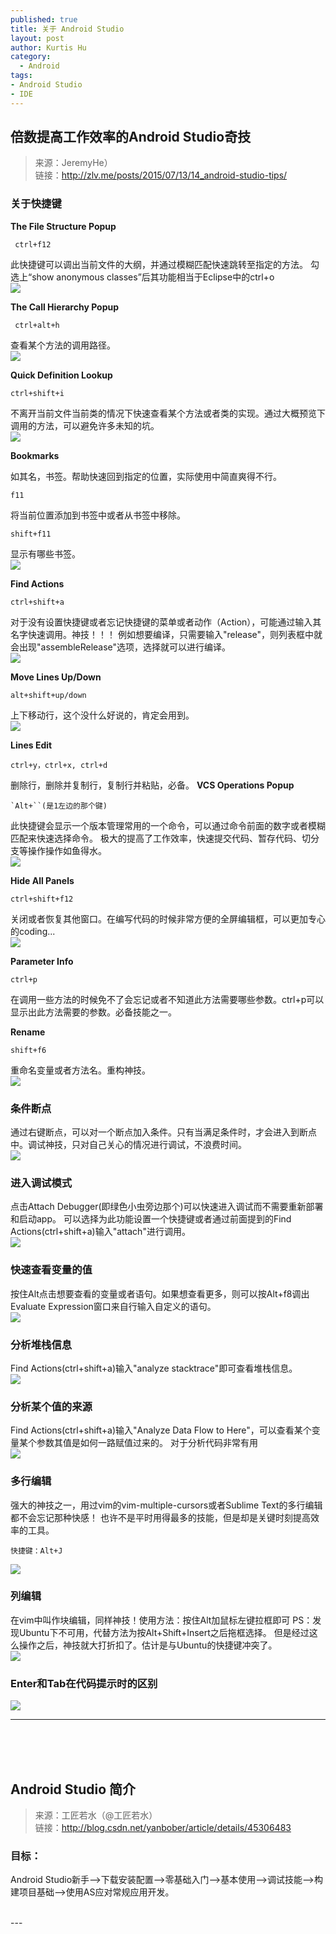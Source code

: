 ```yaml
--- 
published: true
title: 关于 Android Studio
layout: post
author: Kurtis Hu
category: 
  - Android
tags: 
- Android Studio
- IDE
---
```


##  倍数提高工作效率的Android Studio奇技  
> 来源：JeremyHe）<br/>
> 链接：http://zlv.me/posts/2015/07/13/14_android-studio-tips/

###  关于快捷键

 **The File Structure Popup**  
```
 ctrl+f12 
```  
此快捷键可以调出当前文件的大纲，并通过模糊匹配快速跳转至指定的方法。
勾选上“show anonymous classes”后其功能相当于Eclipse中的ctrl+o  
![](http://zlv.me/pics/14-ctrl+f12.gif)  

**The Call Hierarchy Popup**  
```
 ctrl+alt+h 
```  
查看某个方法的调用路径。  
![](http://zlv.me/pics/14-ctrl+alt+h.gif)


**Quick Definition Lookup**    
```
ctrl+shift+i 
```  
不离开当前文件当前类的情况下快速查看某个方法或者类的实现。通过大概预览下调用的方法，可以避免许多未知的坑。  
![](http://zlv.me/pics/14-ctrl+shift+i.gif)

**Bookmarks**  

如其名，书签。帮助快速回到指定的位置，实际使用中简直爽得不行。  
```
f11
```  
将当前位置添加到书签中或者从书签中移除。  
```
shift+f11 
```  
显示有哪些书签。  
![](http://zlv.me/pics/14-Bookmarks.gif)


**Find Actions**  
```
ctrl+shift+a 
```  
对于没有设置快捷键或者忘记快捷键的菜单或者动作（Action），可能通过输入其名字快速调用。神技！！！
例如想要编译，只需要输入"release"，则列表框中就会出现"assembleRelease"选项，选择就可以进行编译。  
![](http://zlv.me/pics/14-FindActions.gif)

**Move Lines Up/Down**  
```
alt+shift+up/down 
```  
上下移动行，这个没什么好说的，肯定会用到。  
![](http://zlv.me/pics/14-MoveLinesUpDown.gif)

**Lines Edit**  
```
ctrl+y，ctrl+x, ctrl+d 
```  
删除行，删除并复制行，复制行并粘贴，必备。
**VCS Operations Popup**  
```
`Alt+``(是1左边的那个键) 
```  
此快捷键会显示一个版本管理常用的一个命令，可以通过命令前面的数字或者模糊匹配来快速选择命令。
极大的提高了工作效率，快速提交代码、暂存代码、切分支等操作操作如鱼得水。  
![](http://zlv.me/pics/14-vcspopup.gif)

**Hide All Panels**  
```
ctrl+shift+f12 
```  
关闭或者恢复其他窗口。在编写代码的时候非常方便的全屏编辑框，可以更加专心的coding...  
![](http://zlv.me/pics/14-hideallwindows.gif)

**Parameter Info**  
```
ctrl+p
```  
在调用一些方法的时候免不了会忘记或者不知道此方法需要哪些参数。ctrl+p可以显示出此方法需要的参数。必备技能之一。  

**Rename**  

```
shift+f6
```  
重命名变量或者方法名。重构神技。  
![](http://zlv.me/pics/14-rename.gif)

###  条件断点  

通过右键断点，可以对一个断点加入条件。只有当满足条件时，才会进入到断点中。调试神技，只对自己关心的情况进行调试，不浪费时间。  
![](http://zlv.me/pics/14-conditionalbreakpoint.gif)

###  进入调试模式  

点击Attach Debugger(即绿色小虫旁边那个)可以快速进入调试而不需要重新部署和启动app。
可以选择为此功能设置一个快捷键或者通过前面提到的Find Actions(ctrl+shift+a)输入"attach"进行调用。  
![](http://zlv.me/pics/14-attachdebugger.gif)  

###  快速查看变量的值  

按住Alt点击想要查看的变量或者语句。如果想查看更多，则可以按Alt+f8调出Evaluate Expression窗口来自行输入自定义的语句。  
![](http://zlv.me/pics/14-mouse_evaluate_expression.gif)  

###  分析堆栈信息  

Find Actions(ctrl+shift+a)输入"analyze stacktrace"即可查看堆栈信息。  
![](http://zlv.me/pics/14-analyzestacktrace.gif)

###  分析某个值的来源   

Find Actions(ctrl+shift+a)输入"Analyze Data Flow to Here"，可以查看某个变量某个参数其值是如何一路赋值过来的。
对于分析代码非常有用  
![](http://zlv.me/pics/14-analyzedataflow.gif)

###  多行编辑   

强大的神技之一，用过vim的vim-multiple-cursors或者Sublime Text的多行编辑都不会忘记那种快感！ 也许不是平时用得最多的技能，但是却是关键时刻提高效率的工具。    
```
快捷键：Alt+J
```  
![](http://zlv.me/pics/14-multiselection.gif)

###  列编辑  
在vim中叫作块编辑，同样神技！使用方法：按住Alt加鼠标左键拉框即可
PS：发现Ubuntu下不可用，代替方法为按Alt+Shift+Insert之后拖框选择。
但是经过这么操作之后，神技就大打折扣了。估计是与Ubuntu的快捷键冲突了。  
![](http://zlv.me/pics/14-columnselection.gif)

###  Enter和Tab在代码提示时的区别  
![](http://zlv.me/pics/14-codecompletionentertab.gif)

---
<br/>
<br/>
<br/>

##  Android Studio 简介
> 来源：工匠若水（@工匠若水）<br/>
> 链接：http://blog.csdn.net/yanbober/article/details/45306483

### 目标：
Android Studio新手–>下载安装配置–>零基础入门–>基本使用–>调试技能–>构建项目基础–>使用AS应对常规应用开发。

<br>
---
